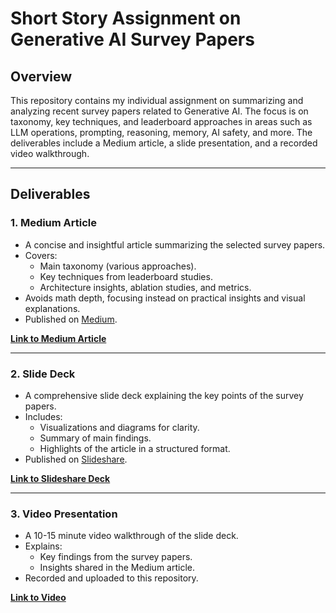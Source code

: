 # Short Story Assignment on Generative AI Survey Papers

## Overview
This repository contains my individual assignment on summarizing and analyzing recent survey papers related to Generative AI. The focus is on taxonomy, key techniques, and leaderboard approaches in areas such as LLM operations, prompting, reasoning, memory, AI safety, and more. The deliverables include a Medium article, a slide presentation, and a recorded video walkthrough.

---

## Deliverables

### 1. **Medium Article**
- A concise and insightful article summarizing the selected survey papers.
- Covers:
  - Main taxonomy (various approaches).
  - Key techniques from leaderboard studies.
  - Architecture insights, ablation studies, and metrics.
- Avoids math depth, focusing instead on practical insights and visual explanations.
- Published on [Medium](https://medium.com/@mansivekaria09/towards-next-generation-llm-based-recommender-systems-a6d3f63da7ed).

[**Link to Medium Article**](https://medium.com/@mansivekaria09/towards-next-generation-llm-based-recommender-systems-a6d3f63da7ed)

---

### 2. **Slide Deck**
- A comprehensive slide deck explaining the key points of the survey papers.
- Includes:
  - Visualizations and diagrams for clarity.
  - Summary of main findings.
  - Highlights of the article in a structured format.
- Published on [Slideshare](https://www.slideshare.net).

[**Link to Slideshare Deck**](https://www.slideshare.net/slideshow/title-towards-next-generation-llm-based-recommender-systems-subtitle-a-comprehensive-survey-on-taxonomy-techniques-and-industrial-applications-pptx/273853497) 

---

### 3. **Video Presentation**
- A 10-15 minute video walkthrough of the slide deck.
- Explains:
  - Key findings from the survey papers.
  - Insights shared in the Medium article.
- Recorded and uploaded to this repository.

[**Link to Video**](https://youtu.be/EqqeOUiYvc0) 


